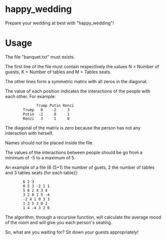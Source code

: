 # happy_wedding

 Prepare your wedding at best with "happy_wedding"!

# Usage

 The file "banquet.txt" must exists.
 
 The first line of the file must contain respectively the values N = Number of guests, K = Number of tables and M = Tables seats.
 
 The other lines form a symmetric matrix with all zeros in the diagonal. 
 
 The value of each position indicates the interactions of the people with each other. For example:
 
                  Trump Putin Renzi
            Trump   0    -2     3
            Putin  -2     0     1
            Renzi   3     1     0

  The diagonal of the matrix is zero because the person has not any interaction with herself. 
  
  Names should not be placed inside the file.
  
  The values of the interactions between people should be go from a minimum of -5 to a maximum of 5.
  
  An example of a file [6 (5+1) the number of guets, 2 the number of tables and 3 tables seats (for each table)]:
  
            6 2 3
            0 5 3 -2 1 1
            5 0 2 4 3 4
            3 2 0 1 5 -4
            -2 4 1 0 3 3
            1 3 5 3 0 2
            1 4 -4 3 2 0

  The algorithm, through a recursive function, will calculate the average mood of the room and will give you each person's seating.
  
  So, what are you waiting for? Sit down your guests appropriately!
